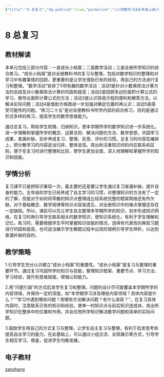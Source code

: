 ```yaml
---
{"title":"8 总复习","dg-publish":true,"permalink":"/小学数学/5A五年级上册/5a-8/","dgPassFrontmatter":true,"noteIcon":""}
---
```



# 8 总复习

## 教材解读

本单元包括三部分内容：一是成长小档案；二是数学活动；三是全册所学知识的综合练习。“成长小档案”是对全册教科书的复习与整理，包括对数学知识的整理和对学习中有趣事情的回顾，更重要的是让学生借助已有的经验，用自己的方法进行复习和整理。“数学活动”安排了5项有趣的数学活动：活动1是针对小数乘除法计算方法的总结及对小数乘除法计算的巩固和提高；活动2是回顾多边形面积计算公式的学习，推导出面积计算公式的方法；活动3是认识简易方程的便利和解答方法，以解决实际问题；活动4是借助方格图进一步加强对确定位置的再认识；活动5是感受可能性的问题。“练习二十五”是对全册教科书所学内容的综合练习，目的是通过形式多样的练习，提高学生的数学思维能力。

通过总复习，帮助学生梳理、归纳知识，使本学期所学的数学知识进一步系统化。进一步理解和掌握所学的概念、运算法则、解决问题的方法、数学思想，巩固学习成果，查漏补缺，初步养成复习、整理、反思、评价的习惯。总复习的内容在编排上，把分散学习的内容适当归并，整体呈现。突出和注重知识间的内在联系和区别，便于在复习时进行整理和比较，使学生更加全面、深入地理解和掌握所学的知识和技能。

## 学情分析

复习课不只是把知识重现一次，最主要的还是要让学生通过复习查漏补缺，提升自身的能力。五年级的学生已经养成了自主学习的习惯，对整理知识的方法有了一定的了解，但是对于如何将零散的知识点整理成比较系统完整的框架网络还有所欠缺，对于基础概念、数学规律等知识点容易遗忘，对全册知识中的难点掌握还存在一定缺陷。所以，课前可以先让学生自主整理本学期所学的知识，初步形成知识网络，在复习时再引导学生联系相关的数学知识，使知识系统化，有利于学生理解和记忆。练习时，需要根据学生平时掌握知识技能的情况，选择有代表性的典型习题进行巩固和提高，也可适当展示学生解题过程中出现的错例引导学生辨析，以达到查漏补缺的目的。

## 教学策略

1.引导学生充分认识建立“成长小档案”的重要性。“成长小档案”是复习与整理的重要环节。通过复习巩固所学的知识与技能，整理知识框架、重要节点、学习方法、学习经验，提升到思维层面，增强认知能力。

2.用“问题引路”的方式启发学生复习和整理。问题的设计尽可能覆盖本学期所学的内容领域，并保持一定的深度。如“本学期学习涉及哪些内容领域？具体内容是什么？”“学习中遇到哪些问题？用哪些方法解决问题？有什么收获？”。在复习具体内容时，注意联系已有的知识和经验，使单一的知识点与前后知识连成块，突出所学知识在整体中的位置和作用，并会应用所学知识解决数学问题和简单的实际问题。

3.鼓励学生用自己的方式复习与整理。让学生自主复习与整理，有利于启发思考和提高自主学习的能力。在此基础上，可以通过小组交流、全班展示等方式，引导学生相互学习、借鉴，促进学生均衡发展。

## 电子教材

<Epep grade="xxsx5a" :pep="1221001501141" :pages="109" :paged="115" ></Epep>

[zanshang](../res/zanshang.md ':include')